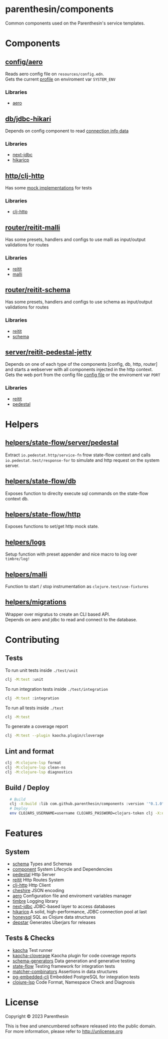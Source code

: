 # parenthesin/components
Common components used on the Parenthesin's service templates.

# Components

## [config/aero](src/parenthesin/components/config/aero.clj)
Reads aero config file on `resources/config.edn`.  
Gets the current [profile](https://github.com/juxt/aero#profile) on enviroment var `SYSTEM_ENV`
### Libraries
- [aero](https://github.com/juxt/aero)

## [db/jdbc-hikari](src/parenthesin/components/db/jdbc_hikari.clj)
Depends on config component to read [connection info data](test/resources/config.edn#L3)
### Libraries
- [next-jdbc](https://github.com/seancorfield/next-jdbc)
- [hikaricp](https://github.com/brettwooldridge/HikariCP)

## [http/clj-http](src/parenthesin/components/http/clj_http.clj)
Has some [mock implementations](test/unit/parenthesin/components/http/clj_http_test.clj) for tests
### Libraries
- [clj-http](https://github.com/dakrone/clj-http)

## [router/reitit-malli](src/parenthesin/components/router/reitit_malli.clj)
Has some presets, handlers and configs to use malli as input/output validations for routes
### Libraries
- [reitit](https://github.com/metosin/reitit)
- [malli](https://github.com/metosin/malli)

## [router/reitit-schema](src/parenthesin/components/router/reitit_schema.clj)
Has some presets, handlers and configs to use schema as input/output validations for routes
### Libraries
- [reitit](https://github.com/metosin/reitit)
- [schema](https://github.com/plumatic/schema)

## [server/reitit-pedestal-jetty](src/parenthesin/components/server/reitit_pedestal_jetty.clj)
Depends on one of each type of the components [config, db, http, router] and starts a webserver with all components injected in the http context.  
Gets the web port from the config file [config file](test/resources/config.edn#L3) or the enviroment var `PORT`
### Libraries
- [reitit](https://github.com/metosin/reitit)
- [pedestal](https://github.com/pedestal/pedestal)

# Helpers

## [helpers/state-flow/server/pedestal](src/parenthesin/helpers/state_flow/server/pedestal.clj)
Extract `io.pedestat.http/service-fn` frow state-flow context and calls `io.pedestat.test/response-for` to simulate and http request on the system server.

## [helpers/state-flow/db](src/parenthesin/helpers/state_flow/db.clj)
Exposes function to direclty execute sql commands on the state-flow context db. 

## [helpers/state-flow/http](src/parenthesin/helpers/state_flow/http.clj)
Exposes functions to set/get http mock state.

## [helpers/logs](src/parenthesin/helpers/logs.clj)
Setup function with preset appender and nice macro to log over `timbre/log!`

## [helpers/malli](src/parenthesin/helpers/malli.clj)
Function to start / stop instrumentation as `clojure.test/use-fixtures`

## [helpers/migrations](src/parenthesin/helpers/migrations.clj)
Wrapper over migratus to create an CLI based API.  
Depends on aero and jdbc to read and connect to the database.

# Contributing

## Tests
To run unit tests inside `./test/unit`
```bash
clj -M:test :unit
```
To run integration tests inside `./test/integration`
```bash
clj -M:test :integration
```
To run all tests inside `./test`
```bash
clj -M:test
```
To generate a coverage report 
```bash
clj -M:test --plugin kaocha.plugin/cloverage
```

## Lint and format

```bash
clj -M:clojure-lsp format
clj -M:clojure-lsp clean-ns
clj -M:clojure-lsp diagnostics
```

## Build / Deploy

```bash
  # Build
  clj -X:build :lib com.github.parenthesin/components :version '"0.1.0"'
  # Deploy
  env CLOJARS_USERNAME=username CLOJARS_PASSWORD=clojars-token clj -X:deploy :lib com.github.parenthesin/components :version '"0.1.0"'
```

# Features

## System
- [schema](https://github.com/plumatic/schema) Types and Schemas
- [component](https://github.com/stuartsierra/component) System Lifecycle and Dependencies
- [pedestal](https://github.com/pedestal/pedestal) Http Server
- [reitit](https://github.com/metosin/reitit) Http Routes System 
- [clj-http](https://github.com/dakrone/clj-http) Http Client
- [cheshire](https://github.com/dakrone/cheshire) JSON encoding
- [aero](https://github.com/juxt/aero) Configuration file and enviroment variables manager
- [timbre](https://github.com/ptaoussanis/timbre) Logging library
- [next-jdbc](https://github.com/seancorfield/next-jdbc) JDBC-based layer to access databases
- [hikaricp](https://github.com/brettwooldridge/HikariCP) A solid, high-performance, JDBC connection pool at last
- [honeysql](https://github.com/seancorfield/honeysql) SQL as Clojure data structures
- [depstar](https://github.com/seancorfield/depstar) Generates Uberjars for releases

## Tests & Checks
- [kaocha](https://github.com/lambdaisland/kaocha) Test runner
- [kaocha-cloverage](https://github.com/lambdaisland/kaocha-cloverage) Kaocha plugin for code coverage reports
- [schema-generators](https://github.com/plumatic/schema-generators) Data generation and generative testing
- [state-flow](https://github.com/nubank/state-flow) Testing framework for integration tests
- [matcher-combinators](https://github.com/nubank/matcher-combinators) Assertions in data structures
- [pg-embedded-clj](https://github.com/Bigsy/pg-embedded-clj) Embedded PostgreSQL for integration tests
- [clojure-lsp](https://github.com/clojure-lsp/clojure-lsp/) Code Format, Namespace Check and Diagnosis

# License

Copyright © 2023 Parenthesin

This is free and unencumbered software released into the public domain.
For more information, please refer to http://unlicense.org
